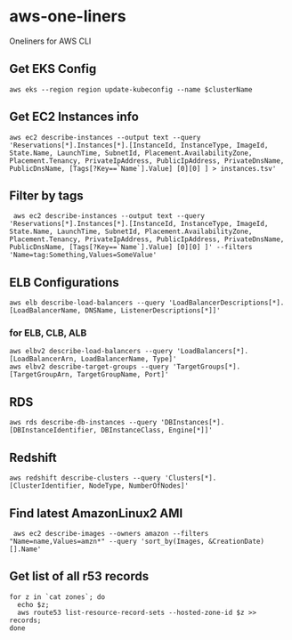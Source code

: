 # aws-one-liners
Oneliners for AWS CLI

## Get EKS Config
```aws eks --region region update-kubeconfig --name $clusterName```

## Get EC2 Instances info
```aws ec2 describe-instances --output text --query 'Reservations[*].Instances[*].[InstanceId, InstanceType, ImageId, State.Name, LaunchTime, SubnetId, Placement.AvailabilityZone, Placement.Tenancy, PrivateIpAddress, PublicIpAddress, PrivateDnsName, PublicDnsName, [Tags[?Key==`Name`].Value] [0][0] ] > instances.tsv'```

## Filter by tags
``` aws ec2 describe-instances --output text --query 'Reservations[*].Instances[*].[InstanceId, InstanceType, ImageId, State.Name, LaunchTime, SubnetId, Placement.AvailabilityZone, Placement.Tenancy, PrivateIpAddress, PublicIpAddress, PrivateDnsName, PublicDnsName, [Tags[?Key==`Name`].Value] [0][0] ]' --filters 'Name=tag:Something,Values=SomeValue'```

## ELB Configurations 
```aws elb describe-load-balancers --query 'LoadBalancerDescriptions[*].[LoadBalancerName, DNSName, ListenerDescriptions[*]]'```

### for ELB, CLB, ALB
```
aws elbv2 describe-load-balancers --query 'LoadBalancers[*].[LoadBalancerArn, LoadBalancerName, Type]'
aws elbv2 describe-target-groups --query 'TargetGroups[*].[TargetGroupArn, TargetGroupName, Port]'
```

## RDS
```aws rds describe-db-instances --query 'DBInstances[*].[DBInstanceIdentifier, DBInstanceClass, Engine[*]]'```

## Redshift
```aws redshift describe-clusters --query 'Clusters[*].[ClusterIdentifier, NodeType, NumberOfNodes]'```

## Find latest AmazonLinux2 AMI
``` aws ec2 describe-images --owners amazon --filters "Name=name,Values=amzn*" --query 'sort_by(Images, &CreationDate)[].Name'```

## Get list of all r53 records
```aws route53 list-hosted-zones |jq '.[] | .[] | .Id' | sed 's!/hostedzone/!!' | sed 's/"//g'> zones
for z in `cat zones`; do
  echo $z;
  aws route53 list-resource-record-sets --hosted-zone-id $z >>  records;
done
```
